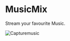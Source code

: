 # MusicMix

Stream your favourite Music.

![Capturemusic](https://github.com/mdmukhtarmohsin/MusicMix/assets/25591878/cac0ea80-49cc-45ae-8bc5-01faffa1b484)


